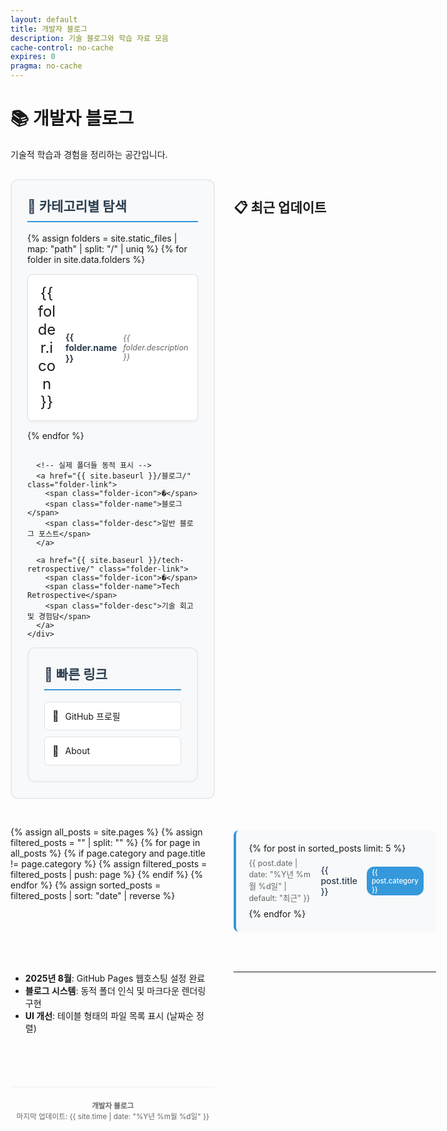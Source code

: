 ```yaml
---
layout: default
title: 개발자 블로그
description: 기술 블로그와 학습 자료 모음
cache-control: no-cache
expires: 0
pragma: no-cache
---
```


# 📚 개발자 블로그

기술적 학습과 경험을 정리하는 공간입니다.

<div class="nav-sections">
  <div class="section-card">
    <h2>📂 카테고리별 탐색</h2>
    <div class="folder-links">
      {% assign folders = site.static_files | map: "path" | split: "/" | uniq %}
      {% for folder in site.data.folders %}
        <a href="{{ site.baseurl }}/{{ folder.path }}/" class="folder-link">
          <span class="folder-icon">{{ folder.icon }}</span>
          <span class="folder-name">{{ folder.name }}</span>
          <span class="folder-desc">{{ folder.description }}</span>
        </a>
      {% endfor %}
      
      <!-- 실제 폴더들 동적 표시 -->
      <a href="{{ site.baseurl }}/블로그/" class="folder-link">
        <span class="folder-icon">�</span>
        <span class="folder-name">블로그</span>
        <span class="folder-desc">일반 블로그 포스트</span>
      </a>
      
      <a href="{{ site.baseurl }}/tech-retrospective/" class="folder-link">
        <span class="folder-icon">�</span>
        <span class="folder-name">Tech Retrospective</span>
        <span class="folder-desc">기술 회고 및 경험담</span>
      </a>
    </div>
  </div>

  <div class="section-card">
    <h2>🔗 빠른 링크</h2>
    <div class="quick-links">
      <a href="https://github.com/c0z0c" target="_blank">
        <span class="link-icon">📱</span> GitHub 프로필
      </a>
      <a href="{{ site.baseurl }}/about">
        <span class="link-icon">📖</span> About
      </a>
    </div>
  </div>
</div>

## 📋 최근 업데이트

{% assign all_posts = site.pages %}
{% assign filtered_posts = "" | split: "" %}
{% for page in all_posts %}
  {% if page.category and page.title != page.category %}
    {% assign filtered_posts = filtered_posts | push: page %}
  {% endif %}
{% endfor %}
{% assign sorted_posts = filtered_posts | sort: "date" | reverse %}

<div class="recent-posts">
  {% for post in sorted_posts limit: 5 %}
    <div class="recent-post-item">
      <span class="post-date">{{ post.date | date: "%Y년 %m월 %d일" | default: "최근" }}</span>
      <a href="{{ post.url | prepend: site.baseurl }}" class="post-title">{{ post.title }}</a>
      <span class="post-category">{{ post.category }}</span>
    </div>
  {% endfor %}
</div>

- **2025년 8월**: GitHub Pages 웹호스팅 설정 완료
- **블로그 시스템**: 동적 폴더 인식 및 마크다운 렌더링 구현
- **UI 개선**: 테이블 형태의 파일 목록 표시 (날짜순 정렬)

---

<div class="footer-info">
<small>
<strong>개발자 블로그</strong><br>
마지막 업데이트: {{ site.time | date: "%Y년 %m월 %d일" }}
</small>
</div>

<style>
.nav-sections {
  display: grid;
  grid-template-columns: 2fr 1fr;
  gap: 30px;
  margin: 30px 0;
}

.section-card {
  background: #f8f9fa;
  border-radius: 12px;
  padding: 25px;
  border: 2px solid #e9ecef;
}

.section-card h2 {
  margin-top: 0;
  color: #2c3e50;
  border-bottom: 2px solid #3498db;
  padding-bottom: 10px;
}

.folder-links {
  display: flex;
  flex-direction: column;
  gap: 15px;
}

.folder-link {
  display: flex;
  align-items: center;
  padding: 15px;
  background: white;
  border-radius: 8px;
  text-decoration: none;
  border: 1px solid #dee2e6;
  transition: all 0.3s ease;
  box-shadow: 0 2px 4px rgba(0,0,0,0.05);
}

.folder-link:hover {
  background: #e3f2fd;
  border-color: #3498db;
  transform: translateY(-2px);
  box-shadow: 0 4px 8px rgba(0,0,0,0.1);
  text-decoration: none;
}

.folder-icon {
  font-size: 24px;
  margin-right: 15px;
  width: 30px;
  text-align: center;
}

.folder-name {
  font-weight: bold;
  color: #2c3e50;
  margin-right: 10px;
  flex: 1;
}

.folder-desc {
  color: #666;
  font-size: 0.9em;
  font-style: italic;
}

.quick-links {
  display: flex;
  flex-direction: column;
  gap: 10px;
}

.quick-links a {
  display: flex;
  align-items: center;
  padding: 12px;
  background: white;
  border-radius: 6px;
  text-decoration: none;
  border: 1px solid #dee2e6;
  transition: all 0.3s ease;
}

.quick-links a:hover {
  background: #e8f5e8;
  border-color: #27ae60;
  text-decoration: none;
}

.link-icon {
  margin-right: 10px;
  font-size: 16px;
}

.footer-info {
  text-align: center;
  margin-top: 40px;
  padding-top: 20px;
  border-top: 1px solid #eee;
  color: #666;
}

/* 최근 포스트 스타일 */
.recent-posts {
  background: #f8f9fa;
  border-radius: 8px;
  padding: 20px;
  margin: 20px 0;
  border-left: 4px solid #3498db;
}

.recent-post-item {
  display: flex;
  align-items: center;
  padding: 8px 0;
  border-bottom: 1px solid #e9ecef;
  gap: 15px;
}

.recent-post-item:last-child {
  border-bottom: none;
}

.post-date {
  color: #666;
  font-size: 0.9em;
  min-width: 100px;
}

.post-title {
  flex: 1;
  color: #2c3e50;
  text-decoration: none;
  font-weight: 500;
}

.post-title:hover {
  color: #3498db;
  text-decoration: underline;
}

.post-category {
  background: #3498db;
  color: white;
  padding: 2px 8px;
  border-radius: 12px;
  font-size: 0.8em;
  font-weight: 500;
}

/* 반응형 디자인 */
@media (max-width: 768px) {
  .nav-sections {
    grid-template-columns: 1fr;
  }
  
  .folder-link {
    flex-direction: column;
    text-align: center;
    gap: 5px;
  }
  
  .folder-name, .folder-desc {
    margin: 0;
  }
  
  .recent-post-item {
    flex-direction: column;
    align-items: flex-start;
    gap: 5px;
  }
  
  .post-date {
    min-width: auto;
  }
}
</style>
